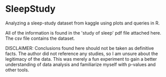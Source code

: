 # SleepStudy

Analyzing a sleep-study dataset from kaggle using plots and queries in R. 

All of the information is found in the 'study of sleep' pdf file attached here. The csv file contains the dataset.

DISCLAIMER: Conclusions found here should not be taken as definitive facts. The author did not reference any studies, so I am unsure about the legitimacy of the data. This was merely a fun experiment to gain a better understanding of data analysis and familiarize myself with p-values and other tools.
